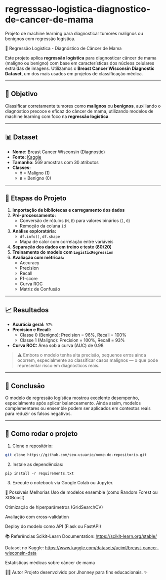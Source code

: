 # regresssao-logistica-diagnostico-de-cancer-de-mama
Projeto de machine learning para diagnosticar tumores malignos ou benignos com regressão logística.

🧠 Regressão Logistica - Diagnóstico de Câncer de Mama 

Este projeto aplica **regressão logística** para diagnosticar câncer de mama (maligno ou benigno) com base em características dos núcleos celulares extraídas de imagens. Utilizamos o **Breast Cancer Wisconsin Diagnostic Dataset**, um dos mais usados em projetos de classificação médica.

---

## 📌 Objetivo

Classificar corretamente tumores como **malignos** ou **benignos**, auxiliando o diagnóstico precoce e eficaz do câncer de mama, utilizando modelos de machine learning com foco na **regressão logística**.

---

## 📊 Dataset

- **Nome:** Breast Cancer Wisconsin (Diagnostic)
- **Fonte:** [Kaggle](https://www.kaggle.com/datasets/uciml/breast-cancer-wisconsin-data)
- **Tamanho:** 569 amostras com 30 atributos
- **Classes:** 
  - `M` = Maligno (1)
  - `B` = Benigno (0)

---

## 🔧 Etapas do Projeto

1. **Importação de bibliotecas e carregamento dos dados**
2. **Pré-processamento:**
   - Conversão de rótulos (`M`, `B`) para valores binários (`1`, `0`)
   - Remoção da coluna `id`
3. **Análise exploratória:**
   - `df.info()`, `df.shape`
   - Mapa de calor com correlação entre variáveis
4. **Separação dos dados em treino e teste (80/20)**
5. **Treinamento do modelo com `LogisticRegression`**
6. **Avaliação com métricas:**
   - Accuracy
   - Precision
   - Recall
   - F1-score
   - Curva ROC
   - Matriz de Confusão

---

## 📈 Resultados

- **Acurácia geral:** `97%`
- **Precision e Recall:**
  - Classe 0 (Benigno): Precision = 96%, Recall = 100%
  - Classe 1 (Maligno): Precision = 100%, Recall = 93%
- **Curva ROC:** Área sob a curva (AUC) de 0.98

> ⚠️ Embora o modelo tenha alta precisão, pequenos erros ainda ocorrem, especialmente ao classificar casos malignos — o que pode representar risco em diagnósticos reais.

---

## 🧠 Conclusão

O modelo de regressão logística mostrou excelente desempenho, especialmente após aplicar balanceamento. Ainda assim, modelos complementares ou ensemble podem ser aplicados em contextos reais para reduzir os falsos negativos.

---

## 🚀 Como rodar o projeto

1. Clone o repositório:
```bash
git clone https://github.com/seu-usuario/nome-do-repositorio.git
```

2. Instale as dependências:
```
pip install -r requirements.txt
```

3. Execute o notebook via Google Colab ou Jupyter.



📌 Possíveis Melhorias
Uso de modelos ensemble (como Random Forest ou XGBoost)

Otimização de hiperparâmetros (GridSearchCV)

Avaliação com cross-validation

Deploy do modelo como API (Flask ou FastAPI)


📚 Referências
Scikit-Learn Documentation: https://scikit-learn.org/stable/

Dataset no Kaggle: https://www.kaggle.com/datasets/uciml/breast-cancer-wisconsin-data

Estatísticas médicas sobre câncer de mama



👨‍💻 Autor
Projeto desenvolvido por Jhonney para fins educacionais. ✨

